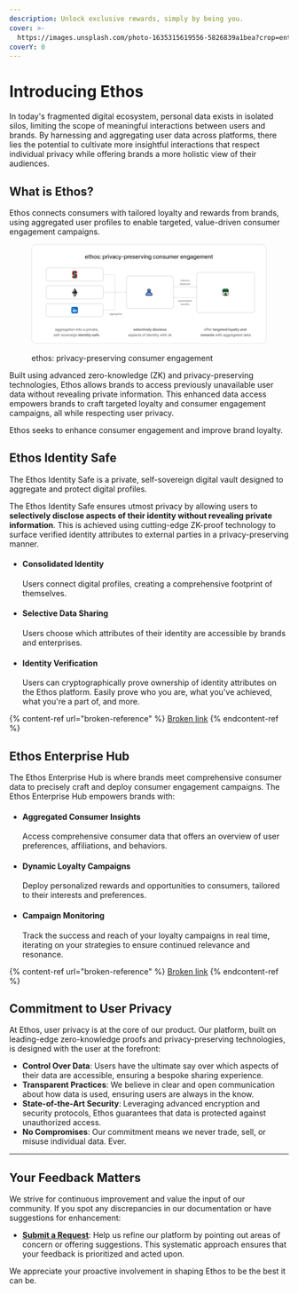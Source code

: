 ```yaml
---
description: Unlock exclusive rewards, simply by being you.
cover: >-
  https://images.unsplash.com/photo-1635315619556-5826839a1bea?crop=entropy&cs=srgb&fm=jpg&ixid=M3wxOTcwMjR8MHwxfHNlYXJjaHw0fHxicm93bnxlbnwwfHx8fDE2OTMwODcxNTF8MA&ixlib=rb-4.0.3&q=85
coverY: 0
---
```


# Introducing Ethos

In today's fragmented digital ecosystem, personal data exists in isolated silos, limiting the scope of meaningful interactions between users and brands. By harnessing and aggregating user data across platforms, there lies the potential to cultivate more insightful interactions that respect individual privacy while offering brands a more holistic view of their audiences.

## What is Ethos?

Ethos connects consumers with tailored loyalty and rewards from brands, using aggregated user profiles to enable targeted, value-driven consumer engagement campaigns.

<figure><img src=".gitbook/assets/image (3).png" alt=""><figcaption><p>ethos: privacy-preserving consumer engagement</p></figcaption></figure>

Built using advanced zero-knowledge (ZK) and privacy-preserving technologies, Ethos allows brands to access previously unavailable user data without revealing private information. This enhanced data access empowers brands to craft targeted loyalty and consumer engagement campaigns, all while respecting user privacy.

Ethos seeks to enhance consumer engagement and improve brand loyalty.

## Ethos Identity Safe

The Ethos Identity Safe is a private, self-sovereign digital vault designed to aggregate and protect digital profiles.&#x20;

The Ethos Identity Safe ensures utmost privacy by allowing users to **selectively disclose aspects of their identity without revealing private information**. This is achieved using cutting-edge ZK-proof technology to surface verified identity attributes to external parties in a privacy-preserving manner.

*   #### Consolidated Identity

    Users connect digital profiles, creating a comprehensive footprint of themselves.
*   #### Selective Data Sharing

    Users choose which attributes of their identity are accessible by brands and enterprises.
*   #### Identity Verification

    Users can cryptographically prove ownership of identity attributes on the Ethos platform. Easily prove who you are, what you've achieved, what you're a part of, and more.

{% content-ref url="broken-reference" %}
[Broken link](broken-reference)
{% endcontent-ref %}

## Ethos Enterprise Hub

The Ethos Enterprise Hub is where brands meet comprehensive consumer data to precisely craft and deploy consumer engagement campaigns. The Ethos Enterprise Hub empowers brands with:

*   #### Aggregated Consumer Insights&#x20;

    Access comprehensive consumer data that offers an overview of user preferences, affiliations, and behaviors.
*   #### Dynamic Loyalty Campaigns

    Deploy personalized rewards and opportunities to consumers, tailored to their interests and preferences.
*   #### Campaign Monitoring

    Track the success and reach of your loyalty campaigns in real time, iterating on your strategies to ensure continued relevance and resonance.

{% content-ref url="broken-reference" %}
[Broken link](broken-reference)
{% endcontent-ref %}

## Commitment to User Privacy

At Ethos, user privacy is at the core of our product. Our platform, built on leading-edge zero-knowledge proofs and privacy-preserving technologies, is designed with the user at the forefront:

* **Control Over Data**: Users have the ultimate say over which aspects of their data are accessible, ensuring a bespoke sharing experience.
* **Transparent Practices**: We believe in clear and open communication about how data is used, ensuring users are always in the know.
* **State-of-the-Art Security**: Leveraging advanced encryption and security protocols, Ethos guarantees that data is protected against unauthorized access.
* **No Compromises**: Our commitment means we never trade, sell, or misuse individual data. Ever.

***

## Your Feedback Matters

We strive for continuous improvement and value the input of our community. If you spot any discrepancies in our documentation or have suggestions for enhancement:

* [**Submit a Request**](https://www.youtube.com/): Help us refine our platform by pointing out areas of concern or offering suggestions. This systematic approach ensures that your feedback is prioritized and acted upon.

We appreciate your proactive involvement in shaping Ethos to be the best it can be.
